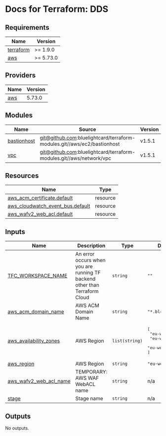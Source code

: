 # Docs for Terraform: DDS


<!-- BEGIN_TF_DOCS -->
## Requirements

| Name | Version |
|------|---------|
| <a name="requirement_terraform"></a> [terraform](#requirement\_terraform) | >= 1.9.0 |
| <a name="requirement_aws"></a> [aws](#requirement\_aws) | >= 5.73.0 |

## Providers

| Name | Version |
|------|---------|
| <a name="provider_aws"></a> [aws](#provider\_aws) | 5.73.0 |

## Modules

| Name | Source | Version |
|------|--------|---------|
| <a name="module_bastionhost"></a> [bastionhost](#module\_bastionhost) | git@github.com:bluelightcard/terraform-modules.git//aws/ec2/bastionhost | v1.5.1 |
| <a name="module_vpc"></a> [vpc](#module\_vpc) | git@github.com:bluelightcard/terraform-modules.git//aws/network/vpc | v1.5.1 |

## Resources

| Name | Type |
|------|------|
| [aws_acm_certificate.default](https://registry.terraform.io/providers/hashicorp/aws/latest/docs/resources/acm_certificate) | resource |
| [aws_cloudwatch_event_bus.default](https://registry.terraform.io/providers/hashicorp/aws/latest/docs/resources/cloudwatch_event_bus) | resource |
| [aws_wafv2_web_acl.default](https://registry.terraform.io/providers/hashicorp/aws/latest/docs/resources/wafv2_web_acl) | resource |

## Inputs

| Name | Description | Type | Default | Required |
|------|-------------|------|---------|:--------:|
| <a name="input_TFC_WORKSPACE_NAME"></a> [TFC\_WORKSPACE\_NAME](#input\_TFC\_WORKSPACE\_NAME) | An error occurs when you are running TF backend other than Terraform Cloud | `string` | `""` | no |
| <a name="input_aws_acm_domain_name"></a> [aws\_acm\_domain\_name](#input\_aws\_acm\_domain\_name) | AWS ACM Domain Name | `string` | `"*.blcshine.io"` | no |
| <a name="input_aws_availability_zones"></a> [aws\_availability\_zones](#input\_aws\_availability\_zones) | AWS Region | `list(string)` | <pre>[<br/>  "eu-west-2a",<br/>  "eu-west-2b",<br/>  "eu-west-2c"<br/>]</pre> | no |
| <a name="input_aws_region"></a> [aws\_region](#input\_aws\_region) | AWS Region | `string` | `"eu-west-2"` | no |
| <a name="input_aws_wafv2_web_acl_name"></a> [aws\_wafv2\_web\_acl\_name](#input\_aws\_wafv2\_web\_acl\_name) | TEMPORARY: AWS WAF WebACL name | `string` | n/a | yes |
| <a name="input_stage"></a> [stage](#input\_stage) | Stage name | `string` | n/a | yes |

## Outputs

No outputs.
<!-- END_TF_DOCS -->
